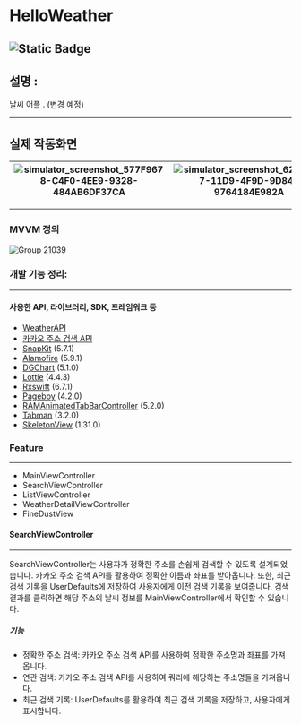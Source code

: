 # HelloWeather
![Static Badge](https://img.shields.io/badge/Swift-F05138?style=flat-square&logo=Swift&logoColor=white)
---
## 설명 :

날씨 어플 . (변경 예정)

---
## 실제 작동화면  
|![simulator_screenshot_577F9678-C4F0-4EE9-9328-484AB6DF37CA](https://github.com/sam98528/Swift_Assignment/assets/12388297/e921867e-a9dd-4377-9e29-996fe5c95f5f)|![simulator_screenshot_62370FD7-11D9-4F9D-9D84-9764184E982A](https://github.com/sam98528/Swift_Assignment/assets/12388297/3d6905e7-64ed-4575-ad5d-e9bf07e02043)|![simulator_screenshot_B37B7D10-A4C3-41EB-8C83-3D1F69A6CBA9](https://github.com/sam98528/Swift_Assignment/assets/12388297/a898ac3b-167c-4eb0-b4f8-6be3fe3a60df)|![simulator_screenshot_643B9CCD-DCCF-4625-957B-347749BE122E](https://github.com/sam98528/Swift_Assignment/assets/12388297/c9fff66b-a6fa-404e-9ff1-05f18fb0d5c5)|
|---|---|---|---|
---

### MVVM 정의
![Group 21039](https://github.com/sam98528/Swift_Assignment/assets/12388297/b19dddb9-a7c5-4e2f-98f0-a6ffd99f9d16)

### 개발 기능 정리:
---
#### 사용한 API, 라이브러리, SDK, 프레임워크 등
- [WeatherAPI](https://www.weatherapi.com/docs/)
- [카카오 주소 검색 API](https://developers.kakao.com/docs/latest/ko/local/dev-guide#address-coord)
- [SnapKit](https://github.com/SnapKit/SnapKit) (5.7.1)
- [Alamofire](https://github.com/Alamofire/Alamofire) (5.9.1)
- [DGChart](https://github.com/ChartsOrg/Charts) (5.1.0)
- [Lottie](https://github.com/airbnb/lottie-ios) (4.4.3)
- [Rxswift](https://github.com/ReactiveX/RxSwift) (6.7.1)
- [Pageboy](https://github.com/uias/Pageboy) (4.2.0)
- [RAMAnimatedTabBarController](https://github.com/Ramotion/animated-tab-bar) (5.2.0)
- [Tabman](https://github.com/uias/Tabman) (3.2.0)
- [SkeletonView](https://github.com/Juanpe/SkeletonView) (1.31.0)

### Feature
---
- MainViewController
- SearchViewController
- ListViewController
- WeatherDetailViewController
- FineDustView

#### SearchViewController
----
 SearchViewController는 사용자가 정확한 주소를 손쉽게 검색할 수 있도록 설계되었습니다. 카카오 주소 검색 API를 활용하여 정확한 이름과 좌표를 받아옵니다. 또한, 최근 검색 기록을 UserDefaults에 저장하여 사용자에게 이전 검색 기록을 보여줍니다. 검색 결과를 클릭하면 해당 주소의 날씨 정보를 MainViewController에서 확인할 수 있습니다.
##### 기능
- 정확한 주소 검색: 카카오 주소 검색 API를 사용하여 정확한 주소명과 좌표를 가져옵니다.
- 연관 검색: 카카오 주소 검색 API를 사용하여 쿼리에 해당하는 주소명들을 가져옵니다. 
- 최근 검색 기록: UserDefaults를 활용하여 최근 검색 기록을 저장하고, 사용자에게 표시합니다.







